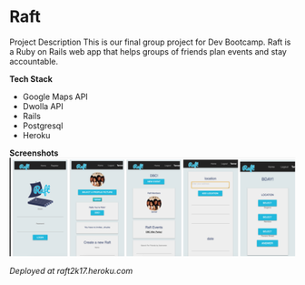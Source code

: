 # Raft
Project Description
This is our final group project for Dev Bootcamp. Raft is a Ruby on Rails web app that helps groups of friends plan events and stay accountable. 


**Tech Stack**
- Google Maps API
- Dwolla API
- Rails 
- Postgresql
- Heroku

**Screenshots**
![Screenshot](screenshot.png)


*Deployed at raft2k17.heroku.com*
